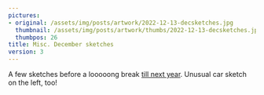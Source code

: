 ```yaml
---
pictures:
- original: /assets/img/posts/artwork/2022-12-13-decsketches.jpg
  thumbnail: /assets/img/posts/artwork/thumbs/2022-12-13-decsketches.jpg
  thumbpos: 26
title: Misc. December sketches
version: 3
---
```

A few sketches before a looooong break [till next year](/artwork/2023-01-03-comeback).
Unusual car sketch on the left, too!

